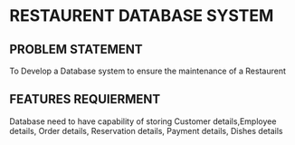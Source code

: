 #  RESTAURENT DATABASE SYSTEM 

## PROBLEM STATEMENT 
   To Develop a Database system to ensure the maintenance of a Restaurent 
 
## FEATURES REQUIERMENT 
 Database need to have capability of storing Customer details,Employee details, Order details, Reservation details, Payment details, Dishes details  





